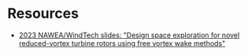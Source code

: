 
# Resources

- [2023 NAWEA/WindTech slides: "Design space exploration for novel reduced-vortex turbine rotors using free vortex wake methods"](NAWEA_working.pdf)
